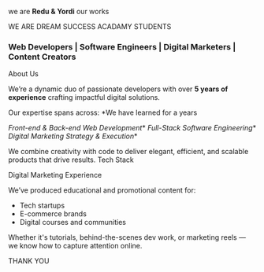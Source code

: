  we are **Redu & Yordi**
 our works
 
 WE ARE DREAM SUCCESS ACADAMY STUDENTS
 
###  Web Developers |  Software Engineers |  Digital Marketers |  Content Creators

About Us

We’re a dynamic duo of passionate developers with over **5 years of experience** crafting impactful digital solutions. 

Our expertise spans across:
*We have learned for a years

 *Front-end & Back-end Web Development**
*Full-Stack Software Engineering**
 *Digital Marketing Strategy & Execution**
 
We combine creativity with code to deliver elegant, efficient, and scalable products that drive results.
 Tech Stack



Digital Marketing Experience



We’ve produced educational and promotional content for:
- Tech startups
- E-commerce brands
- Digital courses and communities

Whether it's tutorials, behind-the-scenes dev work, or marketing reels — we know how to capture attention online.


THANK YOU

